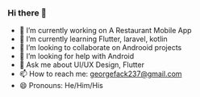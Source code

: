 ### Hi there 👋

- 🔭 I’m currently working on A Restaurant Mobile App
- 🌱 I’m currently learning Flutter, laravel, kotlin
- 👯 I’m looking to collaborate on Androoid projects
- 🤔 I’m looking for help with Android
- 💬 Ask me about UI/UX Design, Flutter
- 📫 How to reach me: georgefack237@gmail.com
- 😄 Pronouns: He/Him/His
<!--
**georgefack237/georgefack237** is a ✨ _special_ ✨ repository because its `README.md` (this file) appears on your GitHub profile.

Here are some ideas to get you started:



-->
